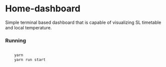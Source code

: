 #   Home-dashboard

Simple terminal based dashboard that is capable of visualizing SL timetable and local temperature.

### Running
```bash

    yarn
    yarn run start

```
